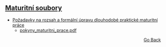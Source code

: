 ## <a href="./../../..">Maturitní soubory</a>

- [Požadavky na rozsah a formální úpravu dlouhodobé praktické maturitní práce](https://www.spsmb.cz/wp-content/uploads/pdf/maturitni_zkousky/Pozadavky_na_rozsah_a_formalni_upravu_DPMP.pdf)
  - [pokyny_maturitni_prace.pdf](https://www.spsmb.cz/wp-content/uploads/pdf/maturitni_zkousky/pokyny_maturitni_prace.pdf)

<p align="right">
  <a href="./../../..">Go Back</a>
</p>
